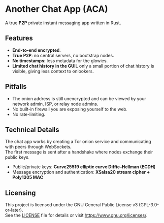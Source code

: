 # Another Chat App (ACA)
A true **P2P** private instant messaging app written in Rust.

## Features
- **End-to-end encrypted**.
- **True P2P**: no central servers, no bootstrap nodes.
- **No timestamps**: less metadata for the glowies.
- **Limited chat history in the GUI**L only a small portion of chat history is visible, giving less context to onlookers.

## Pitfalls
- The onion address is still unencrypted and can be viewed by your network admin, ISP, or relay node admins.
- No built-in firewall  you are exposing yourself to the web.
- No rate-limiting.

## Technical Details
The chat app works by creating a Tor onion service and communicating with peers through WebSockets.  
The first message is sent after a handshake where nodes exchange their public keys.  

- Public/private keys: **Curve25519 elliptic curve Diffie–Hellman (ECDH)**  
- Message encryption and authentication: **XSalsa20 stream cipher + Poly1305 MAC**

## Licensing
This project is licensed under the GNU General Public License v3 (GPL-3.0-or-later).  
See the [LICENSE](LICENSE) file for details or visit <https://www.gnu.org/licenses/>.
